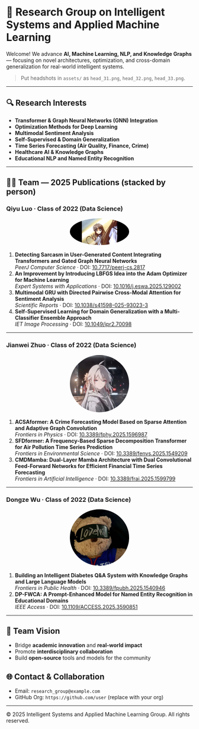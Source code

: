 # 🧠 Research Group on Intelligent Systems and Applied Machine Learning

Welcome! We advance **AI, Machine Learning, NLP, and Knowledge Graphs** — focusing on novel architectures, optimization, and cross-domain generalization for real-world intelligent systems.

> Put headshots in `assets/` as `head_31.png`, `head_32.png`, `head_33.png`.

---

## 🔍 Research Interests
- **Transformer & Graph Neural Networks (GNN) Integration**
- **Optimization Methods for Deep Learning**
- **Multimodal Sentiment Analysis**
- **Self-Supervised & Domain Generalization**
- **Time Series Forecasting (Air Quality, Finance, Crime)**
- **Healthcare AI & Knowledge Graphs**
- **Educational NLP and Named Entity Recognition**

---

## 🧑‍🔬 Team — 2025 Publications (stacked by person)

### Qiyu Luo · Class of 2022 (Data Science)
<p align="center">
  <img src="lqn.jpg" alt="Qiyu Luo" width="160" style="border-radius:50%;"/>
</p>

1. **Detecting Sarcasm in User-Generated Content Integrating Transformers and Gated Graph Neural Networks**  
   *PeerJ Computer Science* · DOI: [10.7717/peerj-cs.2817](https://doi.org/10.7717/peerj-cs.2817)
2. **An Improvement by Introducing LBFGS Idea into the Adam Optimizer for Machine Learning**  
   *Expert Systems with Applications* · DOI: [10.1016/j.eswa.2025.129002](https://doi.org/10.1016/j.eswa.2025.129002)
3. **Multimodal GRU with Directed Pairwise Cross-Modal Attention for Sentiment Analysis**  
   *Scientific Reports* · DOI: [10.1038/s41598-025-93023-3](https://doi.org/10.1038/s41598-025-93023-3)
4. **Self-Supervised Learning for Domain Generalization with a Multi-Classifier Ensemble Approach**  
   *IET Image Processing* · DOI: [10.1049/ipr2.70098](https://doi.org/10.1049/ipr2.70098)

---

### Jianwei Zhuo · Class of 2022 (Data Science)
<p align="center">
  <img src="wbz.png" alt="Jianwei Zhuo" width="160" style="border-radius:50%;"/>
</p>

1. **ACSAformer: A Crime Forecasting Model Based on Sparse Attention and Adaptive Graph Convolution**  
   *Frontiers in Physics* · DOI: [10.3389/fphy.2025.1596987](https://doi.org/10.3389/fphy.2025.1596987)
2. **SFDformer: A Frequency-Based Sparse Decomposition Transformer for Air Pollution Time Series Prediction**  
   *Frontiers in Environmental Science* · DOI: [10.3389/fenvs.2025.1549209](https://doi.org/10.3389/fenvs.2025.1549209)
3. **CMDMamba: Dual-Layer Mamba Architecture with Dual Convolutional Feed-Forward Networks for Efficient Financial Time Series Forecasting**  
   *Frontiers in Artificial Intelligence* · DOI: [10.3389/frai.2025.1599799](https://doi.org/10.3389/frai.2025.1599799)

---

### Dongze Wu · Class of 2022 (Data Science)
<p align="center">
  <img src="wdz.jpg" alt="Dongze Wu" width="160" style="border-radius:50%;"/>
</p>

1. **Building an Intelligent Diabetes Q&A System with Knowledge Graphs and Large Language Models**  
   *Frontiers in Public Health* · DOI: [10.3389/fpubh.2025.1540946](https://doi.org/10.3389/fpubh.2025.1540946)
2. **DP-FWCA: A Prompt-Enhanced Model for Named Entity Recognition in Educational Domains**  
   *IEEE Access* · DOI: [10.1109/ACCESS.2025.3590851](https://doi.org/10.1109/ACCESS.2025.3590851)

---

## 🎯 Team Vision
- Bridge **academic innovation** and **real-world impact**  
- Promote **interdisciplinary collaboration**  
- Build **open-source** tools and models for the community

## 🌐 Contact & Collaboration
- Email: `research_group@example.com`  
- GitHub Org: `https://github.com/user` (replace with your org)

---

© 2025 Intelligent Systems and Applied Machine Learning Group. All rights reserved.
